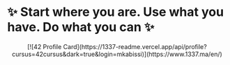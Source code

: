 # ✨ **Start where you are. Use what you have. Do what you can** ✨

<!--
**medilyas/medilyas** is a ✨ _special_ ✨ repository because its `README.md` (this file) appears on your GitHub profile.

Here are some ideas to get you started:

- 🔭 I’m currently working on ...
- 🌱 I’m currently learning ...
- 👯 I’m looking to collaborate on ...
- 🤔 I’m looking for help with ...
- 💬 Ask me about ...
- 📫 How to reach me: ...
- 😄 Pronouns: ...
- ⚡ Fun fact: ...
-->
<p align="center" width="100%">
  [![42 Profile Card](https://1337-readme.vercel.app/api/profile?cursus=42cursus&dark=true&login=mkabissi)](https://www.1337.ma/en/)
</p>
